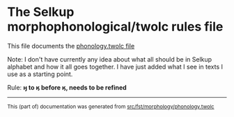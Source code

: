 # The Selkup morphophonological/twolc rules file 

This file documents the [phonology.twolc file](http://github.com/giellalt/lang-sel/blob/main/src/fst/phonology.twolc) 

Note: I don't have currently any idea about what all should be in Selkup alphabet
and how it all goes together. I have just added what I see in texts I use as a
starting point.

Rule: **ӈ to ӄ before ӄ, needs to be refined**

* * *

<small>This (part of) documentation was generated from [src/fst/morphology/phonology.twolc](https://github.com/giellalt/lang-sel/blob/main/src/fst/morphology/phonology.twolc)</small>
